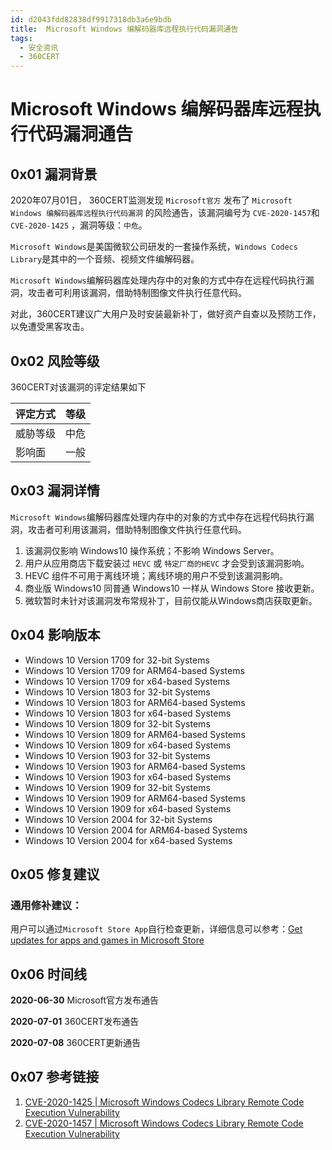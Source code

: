 ```yaml
---
id: d2043fdd82838df9917318db3a6e9bdb
title:  Microsoft Windows 编解码器库远程执行代码漏洞通告
tags: 
  - 安全资讯
  - 360CERT
---
```


#  Microsoft Windows 编解码器库远程执行代码漏洞通告

0x01 漏洞背景
---------


2020年07月01日， 360CERT监测发现 `Microsoft官方` 发布了 `Microsoft Windows 编解码器库远程执行代码漏洞` 的风险通告，该漏洞编号为 `CVE-2020-1457`和`CVE-2020-1425` ，漏洞等级：`中危`。


`Microsoft Windows`是美国微软公司研发的一套操作系统，`Windows Codecs Library`是其中的一个音频、视频文件编解码器。


`Microsoft Windows`编解码器库处理内存中的对象的方式中存在远程代码执行漏洞，攻击者可利用该漏洞，借助特制图像文件执行任意代码。


对此，360CERT建议广大用户及时安装最新补丁，做好资产自查以及预防工作，以免遭受黑客攻击。 


0x02 风险等级
---------


360CERT对该漏洞的评定结果如下




| 评定方式 | 等级 |
| --- | --- |
| 威胁等级 | 中危 |
| 影响面 | 一般 |


0x03 漏洞详情
---------


`Microsoft Windows`编解码器库处理内存中的对象的方式中存在远程代码执行漏洞，攻击者可利用该漏洞，借助特制图像文件执行任意代码。


1. 该漏洞仅影响 Windows10 操作系统；不影响 Windows Server。
2. 用户从应用商店下载安装过 `HEVC` 或 `特定厂商的HEVC` 才会受到该漏洞影响。
3. HEVC 组件不可用于离线环境；离线环境的用户不受到该漏洞影响。
4. 商业版 Windows10 同普通 Windows10 一样从 Windows Store 接收更新。
5. 微软暂时未针对该漏洞发布常规补丁，目前仅能从Windows商店获取更新。


0x04 影响版本
---------


* Windows 10 Version 1709 for 32-bit Systems
* Windows 10 Version 1709 for ARM64-based Systems
* Windows 10 Version 1709 for x64-based Systems
* Windows 10 Version 1803 for 32-bit Systems
* Windows 10 Version 1803 for ARM64-based Systems
* Windows 10 Version 1803 for x64-based Systems
* Windows 10 Version 1809 for 32-bit Systems
* Windows 10 Version 1809 for ARM64-based Systems
* Windows 10 Version 1809 for x64-based Systems
* Windows 10 Version 1903 for 32-bit Systems
* Windows 10 Version 1903 for ARM64-based Systems
* Windows 10 Version 1903 for x64-based Systems
* Windows 10 Version 1909 for 32-bit Systems
* Windows 10 Version 1909 for ARM64-based Systems
* Windows 10 Version 1909 for x64-based Systems
* Windows 10 Version 2004 for 32-bit Systems
* Windows 10 Version 2004 for ARM64-based Systems
* Windows 10 Version 2004 for x64-based Systems


0x05 修复建议
---------


### 通用修补建议：


用户可以通过`Microsoft Store App`自行检查更新，详细信息可以参考：[Get updates for apps and games in Microsoft Store](https://support.microsoft.com/en-us/help/4026259/microsoft-store-get-updates-for-apps-and-games)


0x06 时间线
--------


**2020-06-30** Microsoft官方发布通告


**2020-07-01** 360CERT发布通告


**2020-07-08** 360CERT更新通告


0x07 参考链接
---------


1. [CVE-2020-1425 | Microsoft Windows Codecs Library Remote Code Execution Vulnerability](https://portal.msrc.microsoft.com/en-us/security-guidance/advisory/CVE-2020-1425)
2. [CVE-2020-1457 | Microsoft Windows Codecs Library Remote Code Execution Vulnerability](https://portal.msrc.microsoft.com/en-us/security-guidance/advisory/CVE-2020-1457)


